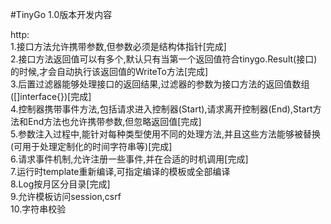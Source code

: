 #TinyGo 1.0版本开发内容

http:  
1.接口方法允许携带参数,但参数必须是结构体指针[完成]  
2.接口方法返回值可以有多个,默认只有当第一个返回值符合tinygo.Result(接口)的时候,才会自动执行该返回值的WriteTo方法[完成]  
3.后置过滤器能够处理接口的返回结果,过滤器的参数为接口方法的返回值数组([]interface{})[完成]  
4.控制器携带事件方法,包括请求进入控制器(Start),请求离开控制器(End),Start方法和End方法也允许携带参数,但忽略返回值[完成]  
5.参数注入过程中,能针对每种类型使用不同的处理方法,并且这些方法能够被替换(可用于处理定制化的时间字符串等)[完成]  
6.请求事件机制,允许注册一些事件,并在合适的时机调用[完成]  
7.运行时template重新编译,可指定编译的模板或全部编译  
8.Log按月区分目录[完成]  
9.允许模板访问session,csrf  
10.字符串校验  

